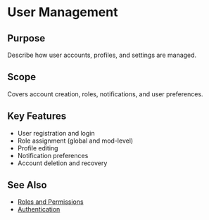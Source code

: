 # User Management

## Purpose
Describe how user accounts, profiles, and settings are managed.

## Scope
Covers account creation, roles, notifications, and user preferences.

## Key Features
- User registration and login
- Role assignment (global and mod-level)
- Profile editing
- Notification preferences
- Account deletion and recovery

## See Also
- [Roles and Permissions](../architecture/roles.md)
- [Authentication](../api/authentication.md) 
